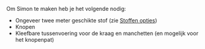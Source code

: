 Om Simon te maken heb je het volgende nodig:

*   Ongeveer twee meter geschikte stof (zie [Stoffen opties](/docs/patterns/simon/fabric/))
*   Knopen
*   Kleefbare tussenvoering voor de kraag en manchetten (en mogelijk voor het knopenpat)
